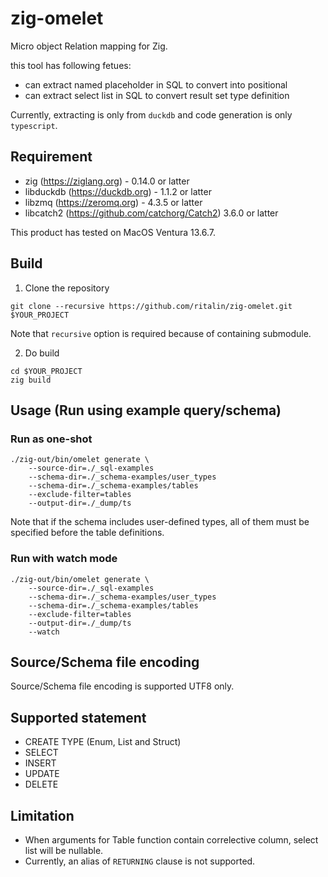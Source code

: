 # zig-omelet

Micro object Relation mapping for Zig.

this tool has following fetues:

* can extract named placeholder in SQL to convert into positional
* can extract select list in SQL to convert result set type definition

Currently, extracting is only from `duckdb` and code generation is only `typescript`.

## Requirement

* zig (https://ziglang.org) - 0.14.0 or latter
* libduckdb (https://duckdb.org) - 1.1.2 or latter
* libzmq (https://zeromq.org) - 4.3.5 or latter
* libcatch2 (https://github.com/catchorg/Catch2) 3.6.0 or latter

This product has tested on MacOS Ventura 13.6.7.

## Build

1. Clone the repository

```
git clone --recursive https://github.com/ritalin/zig-omelet.git $YOUR_PROJECT
```

Note that `recursive` option is required because of containing submodule.


2. Do build

```
cd $YOUR_PROJECT
zig build
```

## Usage (Run using example query/schema)

### Run as one-shot

```
./zig-out/bin/omelet generate \
    --source-dir=./_sql-examples
    --schema-dir=./_schema-examples/user_types
    --schema-dir=./_schema-examples/tables
    --exclude-filter=tables
    --output-dir=./_dump/ts
```

Note that if the schema includes user-defined types, all of them must be specified before the table definitions.

### Run with watch mode

```
./zig-out/bin/omelet generate \
    --source-dir=./_sql-examples
    --schema-dir=./_schema-examples/user_types
    --schema-dir=./_schema-examples/tables
    --exclude-filter=tables
    --output-dir=./_dump/ts
    --watch
```


## Source/Schema file encoding

Source/Schema file encoding is supported UTF8 only.

## Supported statement

* CREATE TYPE (Enum, List and Struct)
* SELECT
* INSERT
* UPDATE
* DELETE

## Limitation

* When arguments for Table function contain correlective column, select list will be nullable.
* Currently, an alias of `RETURNING` clause is not supported.